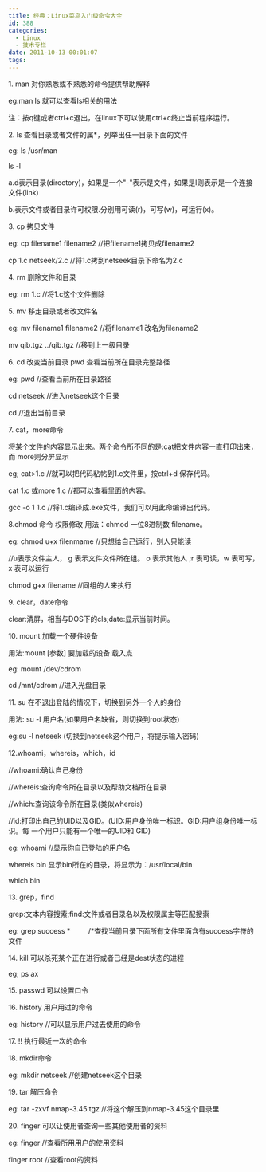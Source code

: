 ```yaml
---
title: 经典：Linux菜鸟入门级命令大全
id: 388
categories:
  - Linux
  - 技术专栏
date: 2011-10-13 00:01:07
tags:
---
```


1\. man 对你熟悉或不熟悉的命令提供帮助解释

eg:man ls 就可以查看ls相关的用法

注：按q键或者ctrl+c退出，在linux下可以使用ctrl+c终止当前程序运行。

2\. ls 查看目录或者文件的属*，列举出任一目录下面的文件

eg: ls /usr/man

ls -l

a.d表示目录(directory)，如果是一个"-"表示是文件，如果是l则表示是一个连接文件(link)

b.表示文件或者目录许可权限.分别用可读(r)，可写(w)，可运行(x)。

3\. cp 拷贝文件

eg: cp filename1 filename2 //把filename1拷贝成filename2

cp 1.c netseek/2.c //将1.c拷到netseek目录下命名为2.c

4\. rm 删除文件和目录

eg: rm 1.c //将1.c这个文件删除

5\. mv 移走目录或者改文件名

eg: mv filename1 filename2 //将filename1 改名为filename2

mv qib.tgz ../qib.tgz //移到上一级目录

6\. cd 改变当前目录 pwd 查看当前所在目录完整路径

eg: pwd //查看当前所在目录路径

cd netseek //进入netseek这个目录

cd //退出当前目录

7\. cat，more命令

将某个文件的内容显示出来。两个命令所不同的是:cat把文件内容一直打印出来，而 more则分屏显示

eg; cat&gt;1.c //就可以把代码粘帖到1.c文件里，按ctrl+d 保存代码。

cat 1.c 或more 1.c //都可以查看里面的内容。

gcc -o 1 1.c //将1.c编译成.exe文件，我们可以用此命编译出代码。

8.chmod 命令 权限修改 用法：chmod 一位8进制数 filename。

eg: chmod u+x filenmame //只想给自己运行，别人只能读

//u表示文件主人， g 表示文件文件所在组。 o 表示其他人 ;r 表可读，w 表可写，x 表可以运行

chmod g+x filename //同组的人来执行

9\. clear，date命令

clear:清屏，相当与DOS下的cls;date:显示当前时间。

10\. mount 加载一个硬件设备

用法:mount [参数] 要加载的设备 载入点

eg: mount /dev/cdrom

cd /mnt/cdrom //进入光盘目录

11\. su 在不退出登陆的情况下，切换到另外一个人的身份

用法: su -l 用户名(如果用户名缺省，则切换到root状态)

eg:su -l netseek (切换到netseek这个用户，将提示输入密码)

12.whoami，whereis，which，id

//whoami:确认自己身份

//whereis:查询命令所在目录以及帮助文档所在目录

//which:查询该命令所在目录(类似whereis)

//id:打印出自己的UID以及GID。(UID:用户身份唯一标识。GID:用户组身份唯一标识。每 一个用户只能有一个唯一的UID和 GID)

eg: whoami //显示你自已登陆的用户名

whereis bin 显示bin所在的目录，将显示为：/usr/local/bin

which bin

13\. grep，find

grep:文本内容搜索;find:文件或者目录名以及权限属主等匹配搜索

eg: grep success * 　　 /*查找当前目录下面所有文件里面含有success字符的文件

14\. kill 可以杀死某个正在进行或者已经是dest状态的进程

eg; ps ax

15\. passwd 可以设置口令

16\. history 用户用过的命令

eg: history //可以显示用户过去使用的命令

17\. !! 执行最近一次的命令

18\. mkdir命令

eg: mkdir netseek //创建netseek这个目录

19\. tar 解压命令

eg: tar -zxvf nmap-3.45.tgz //将这个解压到nmap-3.45这个目录里

20\. finger 可以让使用者查询一些其他使用者的资料

eg: finger //查看所用用户的使用资料

finger root //查看root的资料